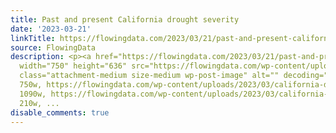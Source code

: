 ```yaml
---
title: Past and present California drought severity
date: '2023-03-21'
linkTitle: https://flowingdata.com/2023/03/21/past-and-present-california-drought-severity/
source: FlowingData
description: <p><a href="https://flowingdata.com/2023/03/21/past-and-present-california-drought-severity/"><img
  width="750" height="636" src="https://flowingdata.com/wp-content/uploads/2023/03/california-drought-severity-750x636.png"
  class="attachment-medium size-medium wp-post-image" alt="" decoding="async" srcset="https://flowingdata.com/wp-content/uploads/2023/03/california-drought-severity-750x636.png
  750w, https://flowingdata.com/wp-content/uploads/2023/03/california-drought-severity-1090x924.png
  1090w, https://flowingdata.com/wp-content/uploads/2023/03/california-drought-severity-210x178.png
  210w, ...
disable_comments: true
---
```

<p><a href="https://flowingdata.com/2023/03/21/past-and-present-california-drought-severity/"><img width="750" height="636" src="https://flowingdata.com/wp-content/uploads/2023/03/california-drought-severity-750x636.png" class="attachment-medium size-medium wp-post-image" alt="" decoding="async" srcset="https://flowingdata.com/wp-content/uploads/2023/03/california-drought-severity-750x636.png 750w, https://flowingdata.com/wp-content/uploads/2023/03/california-drought-severity-1090x924.png 1090w, https://flowingdata.com/wp-content/uploads/2023/03/california-drought-severity-210x178.png 210w, ...